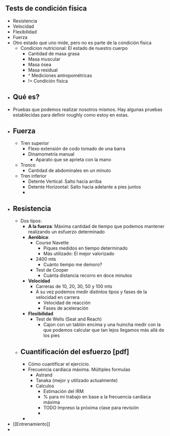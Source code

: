 ## Tests de condición física
- Resistencia
- Velocidad
- Flexibilidad
- Fuerza
- Otro estado que uno mide, pero no es parte de la condición fisica
	- Condicion nutricional: El estado de nuestro cuerpo
		- Cantidad de masa grasa
		- Masa muscular
		- Masa ósea
		- Masa residual
		- ^ Mediciones antropométricas
		- != Condición física
- ## Qué es?
- Pruebas que podemos realizar nosotros mismos. Hay algunas pruebas establecidas para definir roughly como estoy en estas.
- ## Fuerza
	- Tren superior
		- Flexo extensión de codo tomado de una barra
		- Dinamometría manual
			- Aparato que se aprieta con la mano
	- Tronco
		- Cantidad de abdominales en un minuto
	- Tren inferior
		- Detente Vertical: Salto hacia arriba
		- Detente Horizontal: Salto hacia adelante a pies juntos
		-
- ## Resistencia
	- Dos tipos:
		- **A la fuerza**: Máxima cantidad de tiempo que podemos mantener realizando un esfuerzo determinado
		- **Aeróbica**:
			- Course Navette
				- Piques medidos en tiempo determinado
				- Más utilizado: El mejor valorizado
			- 2400 mts
				- Cuánto tiempo me demoro?
			- Test  de Cooper
				- Cuánta distancia recorro en doce minutos
		- **Velocidad**
			- Carreras de 10, 20, 30, 50 y 100 mts
			- A su vez podemos medir distintos tipos y fases de la velocidad en carrera
				- Velocidad de reacción
				- Fases de aceleración
		- **Flexibilidad**
			- Test de Wells (Seat and Reach)
				- Cajon con un tablón encima y una huincha medir con la que podemos calcular que tan lejos llegamos más allá de los pies
	- ## Cuantificación del esfuerzo [pdf]
		- Cómo cuantificar el ejercicio.
		- Frecuencia cardiaca máxima. Múltiples formulas
			- Astrand
			- Tanaka (mejor y utilizado actualmente)
			- Calculos
				- Estimación del IRM
				- % para mi trabajo en base a la frecuencia cardíaca máxima
				- TODO Impreso la próxima clase para revisión
				-
		-
- [[Entrenamiento]]
-